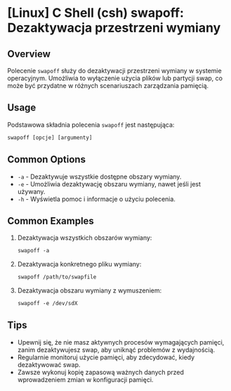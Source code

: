 # [Linux] C Shell (csh) swapoff: Dezaktywacja przestrzeni wymiany

## Overview
Polecenie `swapoff` służy do dezaktywacji przestrzeni wymiany w systemie operacyjnym. Umożliwia to wyłączenie użycia plików lub partycji swap, co może być przydatne w różnych scenariuszach zarządzania pamięcią.

## Usage
Podstawowa składnia polecenia `swapoff` jest następująca:

```csh
swapoff [opcje] [argumenty]
```

## Common Options
- `-a` - Dezaktywuje wszystkie dostępne obszary wymiany.
- `-e` - Umożliwia dezaktywację obszaru wymiany, nawet jeśli jest używany.
- `-h` - Wyświetla pomoc i informacje o użyciu polecenia.

## Common Examples
1. Dezaktywacja wszystkich obszarów wymiany:
   ```csh
   swapoff -a
   ```

2. Dezaktywacja konkretnego pliku wymiany:
   ```csh
   swapoff /path/to/swapfile
   ```

3. Dezaktywacja obszaru wymiany z wymuszeniem:
   ```csh
   swapoff -e /dev/sdX
   ```

## Tips
- Upewnij się, że nie masz aktywnych procesów wymagających pamięci, zanim dezaktywujesz swap, aby uniknąć problemów z wydajnością.
- Regularnie monitoruj użycie pamięci, aby zdecydować, kiedy dezaktywować swap.
- Zawsze wykonuj kopię zapasową ważnych danych przed wprowadzeniem zmian w konfiguracji pamięci.